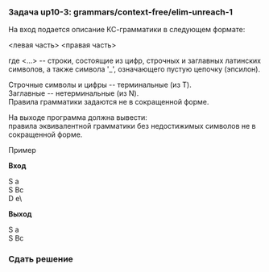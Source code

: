 ### Задача up10-3: grammars/context-free/elim-unreach-1

На вход подается описание КС-грамматики в следующем формате:

\<левая часть\> \<правая часть\>

где \<\...\> -- строки, состоящие из цифр, строчных и заглавных
латинских символов, а также символа '\_', означающего пустую цепочку
(эпсилон).

Строчные символы и цифры -- терминальные (из Т).\
Заглавные -- нетерминальные (из N).\
Правила грамматики задаются не в сокращенной форме.

На выходе программа должна вывести:\
правила эквивалентной грамматики без недостижимых символов не в
сокращенной форме.

Пример

**Вход**

S a\
S Bc\
D e\

**Выход**

S a\
S Bc

### Сдать решение
